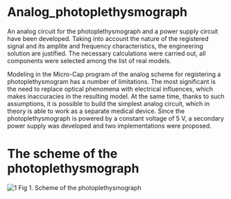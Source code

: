 # Analog_photoplethysmograph
An analog circuit for the photoplethysmograph and a power supply circuit have been developed. Taking into account the nature of the registered signal and its amplite and frequency characteristics, the engineering solution are  justified. The necessary calculations were carried out, all components were selected among the list of real models.

Modeling in the Micro-Cap program  of the analog scheme for registering a photoplethysmogram has a number of limitations. The most significant is the need to replace optical phenomena with electrical influences, which makes inaccuracies in the resulting model. At the same time, thanks to such assumptions, it is possible to build the simplest analog circuit, which in theory is able to work as a separate medical device.
Since the photoplethysmograph is powered by a constant voltage of 5 V, a secondary power supply was developed and two implementations were proposed.

# The scheme of the photoplethysmograph
![1](https://user-images.githubusercontent.com/90864757/222437303-040fa083-a30d-4228-b9f4-1424688a9e10.png)
Fig 1. Scheme of the photoplethysmograph
